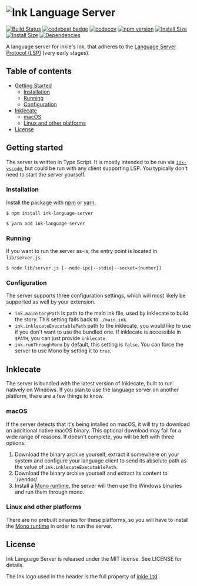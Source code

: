 # ![Ink Language Server](https://i.imgur.com/cAAZgwJ.png)

[![Build Status](https://travis-ci.org/ephread/ink-language-server.svg?branch=master)](https://travis-ci.org/ephread/ink-language-server)
[![codebeat badge](https://codebeat.co/badges/e7ea4d8e-732c-4320-8815-1f150f44507e)](https://codebeat.co/projects/github-com-ephread-ink-language-server-master)
[![codecov](https://codecov.io/gh/ephread/ink-language-server/branch/master/graph/badge.svg)](https://codecov.io/gh/ephread/ink-language-server)
[![npm version](https://img.shields.io/npm/v/ink-language-server.svg)](https://www.npmjs.com/package/ink-language-server)
[![Install Size](https://packagephobia.now.sh/badge?p=rollup)](https://packagephobia.now.sh/result?p=ink-language-server)
[![Install Size](https://img.shields.io/npm/l/ink-language-server.svg)](https://github.com/ephread/ink-language-server/blob/master/LICENSE.md)
[![Dependencies](https://david-dm.org/ephread/ink-language-server/status.svg)](https://david-dm.org/ephread/ink-language-server)

A language server for inkle's Ink, that adheres to the [Language Server Protocol (LSP)] (very early stages).

[Language Server Protocol (LSP)]: https://microsoft.github.io/language-server-protocol/specification

## Table of contents

  * [Getting Started](#getting-started)
  	* [Installation](#installation)
  	* [Running](#running)
  	* [Configuration](#configuration)
  * [Inklecate](#inklecate)
  	* [macOS](#installation)
  	* [Linux and other platforms](#linux-and-other-platforms)
  * [License](#license)

## Getting started

The server is written in Type Script. It is mostly intended to be run via [`ink-vscode`], but could be run with any client supporting LSP. You typically don't need to start the server yourself.

[`ink-vscode`]: https://github.com/sequitur/ink-vscode

### Installation
Install the package with [npm] or [yarn].

```shell
$ npm install ink-language-server
```

```shell
$ yarn add ink-language-server
```

[npm]: https://www.npmjs.com/
[yarn]: https://yarnpkg.com/lang/en/

### Running
If you want to run the server as-is, the entry point is located in `lib/server.js`.

```shell
$ node lib/server.js [--node-ipc|--stdio|--socket={number}]
```

### Configuration

The server supports three configuration settings, which will most likely be supported as well by your extension.

- `ink.mainStoryPath` is path to the main ink file, used by Inklecate to build the story. This setting falls back to `./main.ink`.
- `ink.inklecateExecutablePath` path to the inklecate, you would like to use if you don't want to use the bundled one. If inklecate is accessible in `$PATH`, you can just provide `inklecate`.
- `ink.runThroughMono` by default, this setting is `false`. You can force the server to use Mono by setting it to `true`.

## Inklecate

The server is bundled with the latest version of Inklecate, built to run natively on Windows. If you plan to use the language server on another platform, there are a few things to know.

### macOS

If the server detects that it's being intalled on macOS, it will try to download an additional native macOS binary. This optional download may fail for a wide range of reasons. If doesn't complete, you will be left with three options:

1. Download the binary archive yourself, extract it somewhere on your system and configure your language client to send its absolute path as the value of `ink.inklecateExecutablePath`.
2. Download the binary archive yourself and extract its content to `<language-server-path>/vendor/.
3. Install a [Mono runtime], the server will then use the Windows binaries and run them through mono.

### Linux and other platforms

There are no prebuilt binaries for these platforms, so you will have to install the [Mono runtime] in order to run the server.

[Mono runtime]: http://www.mono-project.com/

## License

Ink Language Server is released under the MIT license. See LICENSE for details.

The Ink logo used in the header is the full property of [inkle Ltd](https://www.inklestudios.com/).